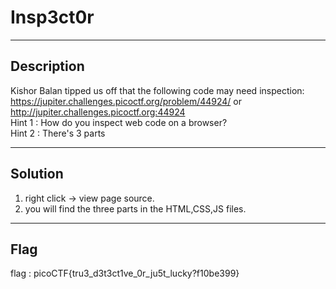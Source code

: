 # Insp3ct0r

---
## Description

Kishor Balan tipped us off that the following code may need inspection: https://jupiter.challenges.picoctf.org/problem/44924/ or http://jupiter.challenges.picoctf.org:44924  
Hint 1 : How do you inspect web code on a browser?  
Hint 2 : There's 3 parts

---
## Solution

1. right click -> view page source.
2. you will find the three parts in the HTML,CSS,JS files.

---
## Flag

flag : picoCTF{tru3_d3t3ct1ve_0r_ju5t_lucky?f10be399}
